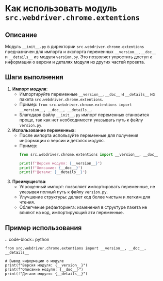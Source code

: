 Как использовать модуль `src.webdriver.chrome.extentions`
=========================================================================================

Описание
-------------------------
Модуль `__init__.py` в директории `src.webdriver.chrome.extentions` предназначен для импорта и экспорта переменных `__version__`, `__doc__` и `__details__` из модуля `version.py`. Это позволяет упростить доступ к информации о версии и деталях модуля из других частей проекта.

Шаги выполнения
-------------------------
1. **Импорт модуля:**
   - Импортируйте переменные `__version__`, `__doc__` и `__details__` из пакета `src.webdriver.chrome.extentions`.
   - Пример: `from src.webdriver.chrome.extentions import __version__, __doc__, __details__`.
   - Благодаря файлу `__init__.py` импорт переменных становится проще, так как нет необходимости указывать путь к файлу `version.py`.
2. **Использование переменных:**
   -  После импорта используйте переменные для получения информации о версии и деталях модуля.
   -  Пример:
        ```python
        from src.webdriver.chrome.extentions import __version__, __doc__, __details__
    
        print(f"Версия модуля: {__version__}")
        print(f"Описание: {__doc__}")
        print(f"Детали: {__details__}")
        ```
3.  **Преимущества:**
    -   Упрощенный импорт: позволяет импортировать переменные, не указывая полный путь к файлу `version.py`.
    -   Улучшение структуры: делает код более чистым и легким для чтения.
    -  Облегчение рефакторинга: изменения в структуре пакета не влияют на код, импортирующий эти переменные.

Пример использования
-------------------------
.. code-block:: python

    from src.webdriver.chrome.extentions import __version__, __doc__, __details__
    
    # Вывод информации о модуле
    print(f"Версия модуля: {__version__}")
    print(f"Описание модуля: {__doc__}")
    print(f"Детали модуля: {__details__}")
```